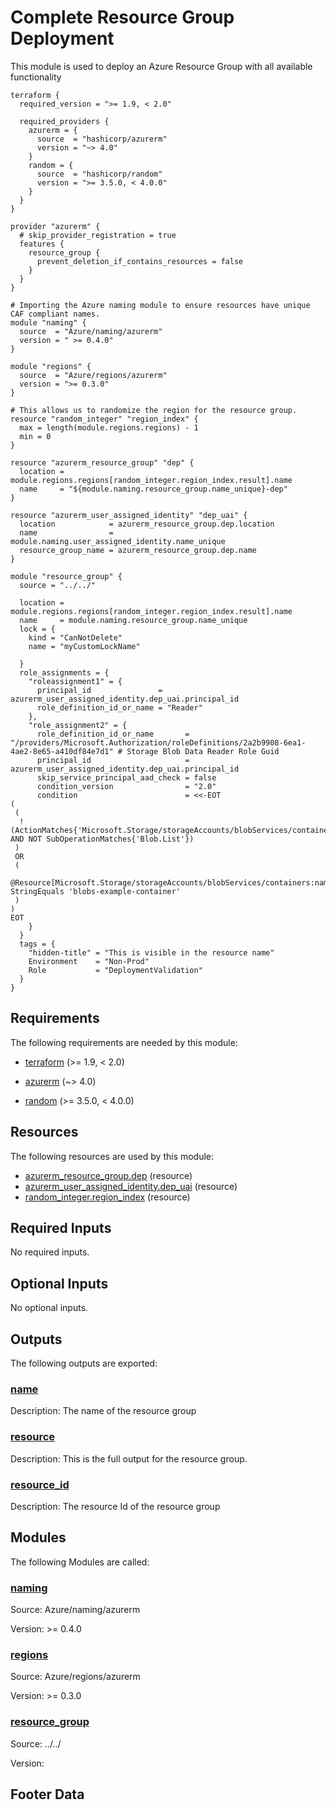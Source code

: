 <!-- BEGIN_TF_DOCS -->
# Complete Resource Group Deployment

This module is used to deploy an Azure Resource Group with all available functionality

```hcl
terraform {
  required_version = ">= 1.9, < 2.0"

  required_providers {
    azurerm = {
      source  = "hashicorp/azurerm"
      version = "~> 4.0"
    }
    random = {
      source  = "hashicorp/random"
      version = ">= 3.5.0, < 4.0.0"
    }
  }
}

provider "azurerm" {
  # skip_provider_registration = true
  features {
    resource_group {
      prevent_deletion_if_contains_resources = false
    }
  }
}

# Importing the Azure naming module to ensure resources have unique CAF compliant names.
module "naming" {
  source  = "Azure/naming/azurerm"
  version = " >= 0.4.0"
}

module "regions" {
  source  = "Azure/regions/azurerm"
  version = ">= 0.3.0"
}

# This allows us to randomize the region for the resource group.
resource "random_integer" "region_index" {
  max = length(module.regions.regions) - 1
  min = 0
}

resource "azurerm_resource_group" "dep" {
  location = module.regions.regions[random_integer.region_index.result].name
  name     = "${module.naming.resource_group.name_unique}-dep"
}

resource "azurerm_user_assigned_identity" "dep_uai" {
  location            = azurerm_resource_group.dep.location
  name                = module.naming.user_assigned_identity.name_unique
  resource_group_name = azurerm_resource_group.dep.name
}

module "resource_group" {
  source = "../../"

  location = module.regions.regions[random_integer.region_index.result].name
  name     = module.naming.resource_group.name_unique
  lock = {
    kind = "CanNotDelete"
    name = "myCustomLockName"

  }
  role_assignments = {
    "roleassignment1" = {
      principal_id               = azurerm_user_assigned_identity.dep_uai.principal_id
      role_definition_id_or_name = "Reader"
    },
    "role_assignment2" = {
      role_definition_id_or_name       = "/providers/Microsoft.Authorization/roleDefinitions/2a2b9908-6ea1-4ae2-8e65-a410df84e7d1" # Storage Blob Data Reader Role Guid 
      principal_id                     = azurerm_user_assigned_identity.dep_uai.principal_id
      skip_service_principal_aad_check = false
      condition_version                = "2.0"
      condition                        = <<-EOT
(
 (
  !(ActionMatches{'Microsoft.Storage/storageAccounts/blobServices/containers/blobs/read'} AND NOT SubOperationMatches{'Blob.List'})
 )
 OR 
 (
  @Resource[Microsoft.Storage/storageAccounts/blobServices/containers:name] StringEquals 'blobs-example-container'
 )
)
EOT
    }
  }
  tags = {
    "hidden-title" = "This is visible in the resource name"
    Environment    = "Non-Prod"
    Role           = "DeploymentValidation"
  }
}

```

<!-- markdownlint-disable MD033 -->
## Requirements

The following requirements are needed by this module:

- <a name="requirement_terraform"></a> [terraform](#requirement\_terraform) (>= 1.9, < 2.0)

- <a name="requirement_azurerm"></a> [azurerm](#requirement\_azurerm) (~> 4.0)

- <a name="requirement_random"></a> [random](#requirement\_random) (>= 3.5.0, < 4.0.0)

## Resources

The following resources are used by this module:

- [azurerm_resource_group.dep](https://registry.terraform.io/providers/hashicorp/azurerm/latest/docs/resources/resource_group) (resource)
- [azurerm_user_assigned_identity.dep_uai](https://registry.terraform.io/providers/hashicorp/azurerm/latest/docs/resources/user_assigned_identity) (resource)
- [random_integer.region_index](https://registry.terraform.io/providers/hashicorp/random/latest/docs/resources/integer) (resource)

<!-- markdownlint-disable MD013 -->
## Required Inputs

No required inputs.

## Optional Inputs

No optional inputs.

## Outputs

The following outputs are exported:

### <a name="output_name"></a> [name](#output\_name)

Description: The name of the resource group

### <a name="output_resource"></a> [resource](#output\_resource)

Description: This is the full output for the resource group.

### <a name="output_resource_id"></a> [resource\_id](#output\_resource\_id)

Description: The resource Id of the resource group

## Modules

The following Modules are called:

### <a name="module_naming"></a> [naming](#module\_naming)

Source: Azure/naming/azurerm

Version:  >= 0.4.0

### <a name="module_regions"></a> [regions](#module\_regions)

Source: Azure/regions/azurerm

Version: >= 0.3.0

### <a name="module_resource_group"></a> [resource\_group](#module\_resource\_group)

Source: ../../

Version:

<!-- markdownlint-disable-next-line MD041 -->
## Footer Data
<!-- END_TF_DOCS -->